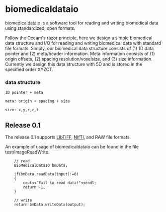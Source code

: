 # biomedicaldataio
biomedicaldataio is a software tool for reading and writing biomedical data using standardized, open formats.

Follow the Occam's razor principle, here we design a simple biomedical data structure and I/O for reading and writing biomedical data with standard file formats. Simply, our biomedical data structure consists of (1) 1D data pointer and (2) meta/header information. Meta information consists of (1) origin offsets, (2) spacing resolution/voxelsize, and (3) size information. Currently we design this data structure with 5D and is stored in the specified order XYZCT.

### data structure

```
1D pointer + meta

meta: origin + spacing + size

size: x,y,z,c,t
```

## Release 0.1
The release 0.1 supports [LibTIFF][], [NIfTI][], and RAW file formats.

An example of usage of biomedicaldataio can be found in the file test/imageReadWrite.

```
    // read
    BioMedicalDataIO bmData;

    if(bmData.readData(input)!=0)
    {
        cout<<"Fail to read data!"<<endl;
        return -1;
    }

    // write
    return bmData.writeData(output);
```

##
[LibTIFF]: http://libtiff.maptools.org/
[NIfTI]: https://nifti.nimh.nih.gov/
